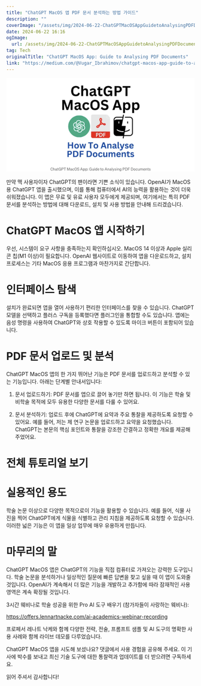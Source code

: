 ```yaml
---
title: "ChatGPT MacOS 앱 PDF 문서 분석하는 방법 가이드"
description: ""
coverImage: "/assets/img/2024-06-22-ChatGPTMacOSAppGuidetoAnalysingPDFDocuments_0.png"
date: 2024-06-22 16:16
ogImage: 
  url: /assets/img/2024-06-22-ChatGPTMacOSAppGuidetoAnalysingPDFDocuments_0.png
tag: Tech
originalTitle: "ChatGPT MacOS App: Guide to Analysing PDF Documents"
link: "https://medium.com/@Vugar_Ibrahimov/chatgpt-macos-app-guide-to-analysing-pdf-documents-46dfaa2f2cda"
---
```




![ChatGPT MacOS App Guide](/assets/img/2024-06-22-ChatGPTMacOSAppGuidetoAnalysingPDFDocuments_0.png)

만약 맥 사용자이자 ChatGPT의 팬이라면 기쁜 소식이 있습니다. OpenAI가 MacOS용 ChatGPT 앱을 출시했으며, 이를 통해 컴퓨터에서 AI의 능력을 활용하는 것이 더욱 쉬워졌습니다. 이 앱은 무료 및 유료 사용자 모두에게 제공되며, 여기에서는 특히 PDF 문서를 분석하는 방법에 대해 다운로드, 설치 및 사용 방법을 안내해 드리겠습니다.

# ChatGPT MacOS 앱 시작하기

우선, 시스템이 요구 사항을 충족하는지 확인하십시오. MacOS 14 이상과 Apple 실리콘 칩(M1 이상)이 필요합니다. OpenAI 웹사이트로 이동하여 앱을 다운로드하고, 설치 프로세스는 기타 MacOS 응용 프로그램과 마찬가지로 간단합니다.


<div class="content-ad"></div>

# 인터페이스 탐색

설치가 완료되면 앱을 열어 사용하기 편리한 인터페이스를 찾을 수 있습니다. ChatGPT 모델을 선택하고 플러스 구독을 등록했다면 플러그인을 통합할 수도 있습니다. 앱에는 음성 명령을 사용하여 ChatGPT와 상호 작용할 수 있도록 마이크 버튼이 포함되어 있습니다.

# PDF 문서 업로드 및 분석

ChatGPT MacOS 앱의 한 가지 뛰어난 기능은 PDF 문서를 업로드하고 분석할 수 있는 기능입니다. 아래는 단계별 안내서입니다:

<div class="content-ad"></div>

1. 문서 업로드하기: PDF 문서를 앱으로 끌어 놓기만 하면 됩니다. 이 기능은 학술 및 비학술 목적에 모두 유용한 다양한 문서를 다룰 수 있어요.

2. 문서 분석하기: 업로드 후에 ChatGPT에 요약과 주요 통찰을 제공하도록 요청할 수 있어요. 예를 들어, 저는 제 연구 논문을 업로드하고 요약을 요청했습니다. ChatGPT는 본문의 핵심 포인트와 통찰을 강조한 간결하고 정확한 개요를 제공해 주었어요.

# 전체 튜토리얼 보기

# 실용적인 용도

<div class="content-ad"></div>

학술 논문 이상으로 다양한 목적으로이 기능을 활용할 수 있습니다. 예를 들어, 식물 사진을 찍어 ChatGPT에게 식물을 식별하고 관리 지침을 제공하도록 요청할 수 있습니다. 이러한 넓은 기능은 이 앱을 일상 업무에 매우 유용하게 만듭니다.

# 마무리의 말

ChatGPT MacOS 앱은 ChatGPT의 기능을 직접 컴퓨터로 가져오는 강력한 도구입니다. 학술 논문을 분석하거나 일상적인 질문에 빠른 답변을 찾고 싶을 때 이 앱이 도와줄 것입니다. OpenAI가 계속해서 더 많은 기능을 개발하고 추가함에 따라 잠재적인 사용 영역은 계속 확장될 것입니다.

3시간 웨비나로 학술 성공을 위한 Pro AI 도구 배우기 (참가자들이 사랑하는 웨비나):

<div class="content-ad"></div>

https://offers.lennartnacke.com/ai-academics-webinar-recording

프로페서 레나트 낙케와 함께 다양한 전략, 전술, 프롬프트 샘플 및 AI 도구의 명확한 사용 사례와 함께 라이브 데모를 다루었습니다.

ChatGPT MacOS 앱을 시도해 보셨나요? 댓글에서 사용 경험을 공유해 주세요. 이 기사에 박수를 보내고 최신 기술 도구에 대한 통찰력과 업데이트를 더 받으려면 구독하세요.

읽어 주셔서 감사합니다!
